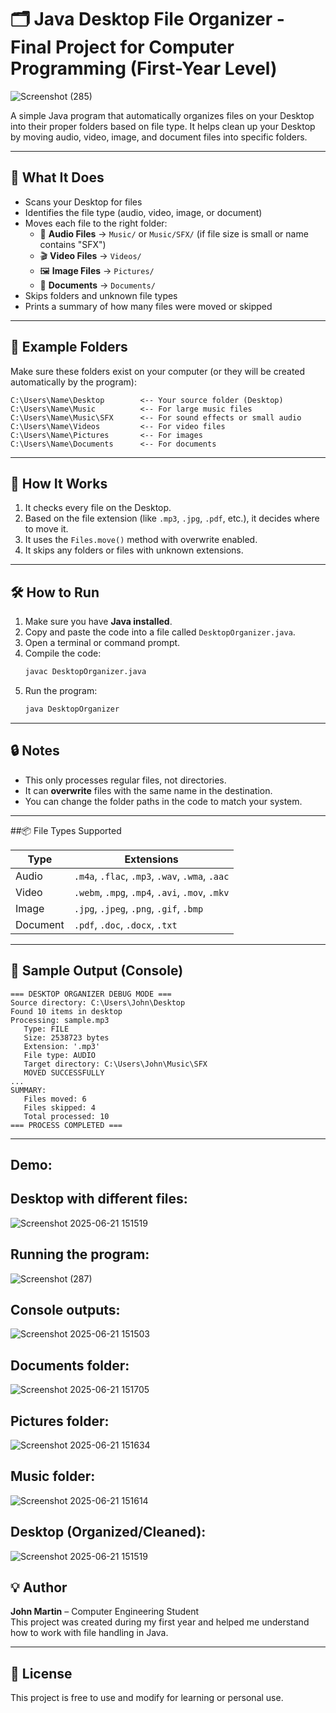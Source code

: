 # 🗂️ Java Desktop File Organizer - Final Project for Computer Programming (First-Year Level)

![Screenshot (285)](https://github.com/user-attachments/assets/eabe06e1-66d9-4266-a5cb-ad11bdbec620)


A simple Java program that automatically organizes files on your Desktop into their proper folders based on file type. It helps clean up your Desktop by moving audio, video, image, and document files into specific folders.

---

## 📌 What It Does

- Scans your Desktop for files
- Identifies the file type (audio, video, image, or document)
- Moves each file to the right folder:
  - 🎵 **Audio Files** → `Music/` or `Music/SFX/` (if file size is small or name contains "SFX")
  - 🎬 **Video Files** → `Videos/`
  - 🖼️ **Image Files** → `Pictures/`
  - 📄 **Documents** → `Documents/`
- Skips folders and unknown file types
- Prints a summary of how many files were moved or skipped

---

## 📁 Example Folders

Make sure these folders exist on your computer (or they will be created automatically by the program):

```
C:\Users\Name\Desktop        <-- Your source folder (Desktop)  
C:\Users\Name\Music          <-- For large music files  
C:\Users\Name\Music\SFX      <-- For sound effects or small audio  
C:\Users\Name\Videos         <-- For video files  
C:\Users\Name\Pictures       <-- For images  
C:\Users\Name\Documents      <-- For documents  
```

---

## 🧠 How It Works

1. It checks every file on the Desktop.
2. Based on the file extension (like `.mp3`, `.jpg`, `.pdf`, etc.), it decides where to move it.
3. It uses the `Files.move()` method with overwrite enabled.
4. It skips any folders or files with unknown extensions.

---

## 🛠️ How to Run

1. Make sure you have **Java installed**.
2. Copy and paste the code into a file called `DesktopOrganizer.java`.
3. Open a terminal or command prompt.
4. Compile the code:
   ```bash
   javac DesktopOrganizer.java
   ```
5. Run the program:
   ```bash
   java DesktopOrganizer
   ```

---

## 🔒 Notes

- This only processes regular files, not directories.
- It can **overwrite** files with the same name in the destination.
- You can change the folder paths in the code to match your system.

---

##📦 File Types Supported

| Type     | Extensions                              |
|----------|-----------------------------------------|
| Audio    | `.m4a`, `.flac`, `.mp3`, `.wav`, `.wma`, `.aac` |
| Video    | `.webm`, `.mpg`, `.mp4`, `.avi`, `.mov`, `.mkv` |
| Image    | `.jpg`, `.jpeg`, `.png`, `.gif`, `.bmp`         |
| Document | `.pdf`, `.doc`, `.docx`, `.txt`                 |

---

## 📌 Sample Output (Console)

```
=== DESKTOP ORGANIZER DEBUG MODE ===  
Source directory: C:\Users\John\Desktop  
Found 10 items in desktop  
Processing: sample.mp3  
   Type: FILE  
   Size: 2538723 bytes  
   Extension: '.mp3'  
   File type: AUDIO  
   Target directory: C:\Users\John\Music\SFX  
   MOVED SUCCESSFULLY  
...  
SUMMARY:  
   Files moved: 6  
   Files skipped: 4  
   Total processed: 10  
=== PROCESS COMPLETED ===
```

---

## Demo:
## Desktop with different files:
![Screenshot 2025-06-21 151519](https://github.com/user-attachments/assets/d3ca1e82-8b9c-41ad-b638-448b3b165c7d)

## Running the program:
![Screenshot (287)](https://github.com/user-attachments/assets/044559c4-dbd7-44a0-815f-a157e5c67003)

## Console outputs:
![Screenshot 2025-06-21 151503](https://github.com/user-attachments/assets/521e8291-f6cc-4feb-a6f8-4f06d03d9aee)

## Documents folder:
![Screenshot 2025-06-21 151705](https://github.com/user-attachments/assets/fbcac333-eaf2-4d87-a1ff-b68be36832c6)

## Pictures folder:
![Screenshot 2025-06-21 151634](https://github.com/user-attachments/assets/c3f5c23f-a6f9-4e39-823d-5cafa7d61d53)

## Music folder:
![Screenshot 2025-06-21 151614](https://github.com/user-attachments/assets/a45b338e-3768-4899-aa12-76221ef42aca)

## Desktop (Organized/Cleaned):
![Screenshot 2025-06-21 151519](https://github.com/user-attachments/assets/debaecbd-0650-4403-91e3-df293a6d422a)


## 💡 Author

**John Martin** – Computer Engineering Student  
This project was created during my first year and helped me understand how to work with file handling in Java.

---

## 📃 License

This project is free to use and modify for learning or personal use.
